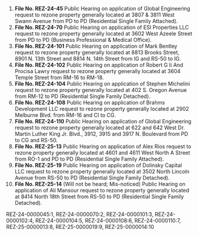 1. **File No. REZ-24-45** Public Hearing on application of Global Engineering request to rezone property generally located at 3807 & 3811 West Swann Avenue from PD to PD (Residential Single Family Attached).
2. **File No. REZ-24-70** Public Hearing on application of ESI Properties LLC request to rezone property generally located at 3602 West Azeele Street from PD to PD (Business Professional & Medical Office).
3. **File No. REZ-24-101** Public Hearing on application of Mark Bentley request to rezone property generally located at 8813 Brooks Street, 8901 N. 13th Street and 8814 N. 14th Street from IG and RS-50 to IG.
4. **File No. REZ-24-102** Public Hearing on application of Robert G Ii And Procisa Lawry request to rezone property generally located at 3604 Temple Street from RM-16 to RM-18.
5. **File No. REZ-24-104** Public Hearing on application of Stephen Michelini request to rezone property generally located at 402 S. Oregon Avenue from RM-12 to PD (Residential Single Family Detached).
6. **File No. REZ-24-108** Public Hearing on application of Brahms Development LLC request to rezone property generally located at 2902 Melburne Blvd. from RM-16 and CI to CG.
7. **File No. REZ-24-110** Public Hearing on application of Global Engineering request to rezone property generally located at 622 and 642 West Dr. Martin Luther King Jr. Blvd., 3912, 3915 and 3917 N. Boulevard from PD to CG and RS-50.
8. **File No. REZ-25-13** Public Hearing on application of Alex Rios request to rezone property generally located at 4601 and 4611 West North A Street from RO-1 and PD to PD (Residential Single Family Attached).
9. **File No. REZ-25-19** Public Hearing on application of Dolinsky Capital LLC request to rezone property generally located at 3502 North Lincoln Avenue from RS-50 to PD (Residential Single Family Detached).
10. **File No. REZ-25-14** (Will not be heard; Mis-noticed) Public Hearing on application of Ali Mansour request to rezone property generally located at 8414 North 18th Street from RS-50 to PD (Residential Single Family Detached).

REZ-24-0000045:1, REZ-24-0000070:2, REZ-24-0000101:3, REZ-24-0000102:4, REZ-24-0000104:5, REZ-24-0000108:6, REZ-24-0000110:7, REZ-25-0000013:8, REZ-25-0000019:9, REZ-25-0000014:10